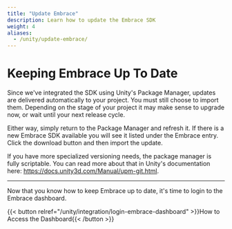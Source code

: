 ```yaml
---
title: "Update Embrace"
description: Learn how to update the Embrace SDK
weight: 4
aliases:
  - /unity/update-embrace/
---
```


# Keeping Embrace Up To Date

Since we've integrated the SDK using Unity's Package Manager, updates are delivered automatically to your project. You must still choose to import them. Depending on the stage of your project it may make sense to upgrade now, or wait until your next release cycle.

Either way, simply return to the Package Manager and refresh it. If there is a new Embrace SDK available you will see it listed under the Embrace entry. Click the download button and then import the update.

If you have more specialized versioning needs, the package manager is fully scriptable. You can read more about that in Unity's documentation here: https://docs.unity3d.com/Manual/upm-git.html.

---

Now that you know how to keep Embrace up to date, it's time to login to the
Embrace dashboard.

{{< button relref="/unity/integration/login-embrace-dashboard" >}}How to Access the Dashboard{{< /button >}}
